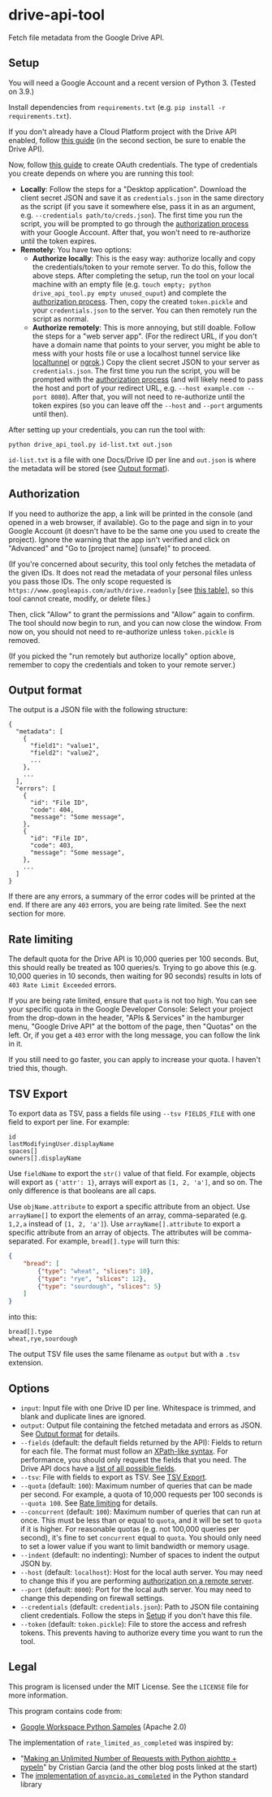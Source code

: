 # drive-api-tool

Fetch file metadata from the Google Drive API.

## Setup

You will need a Google Account and a recent version of Python 3. (Tested on 3.9.)

Install dependencies from `requirements.txt` (e.g. `pip install -r requirements.txt`).

If you don't already have a Cloud Platform project with the Drive API enabled, follow [this guide](https://developers.google.com/workspace/guides/create-project) (in the second section, be sure to enable the Drive API).

Now, follow [this guide](https://developers.google.com/workspace/guides/create-credentials#create_a_oauth_client_id_credential) to create OAuth credentials. The type of credentials you create depends on where you are running this tool:

* **Locally**: Follow the steps for a "Desktop application". Download the client secret JSON and save it as `credentials.json` in the same directory as the script (if you save it somewhere else, pass it in as an argument, e.g. `--credentials path/to/creds.json`). The first time you run the script, you will be prompted to go through the [authorization process](#authorization) with your Google Account. After that, you won't need to re-authorize until the token expires.
* **Remotely**: You have two options:
    * **Authorize locally**: This is the easy way: authorize locally and copy the credentials/token to your remote server. To do this, follow the above steps. After completing the setup, run the tool on your local machine with an empty file (e.g. `touch empty; python drive_api_tool.py empty unused_ouput`) and complete the [authorization process](#authorization). Then, copy the created `token.pickle` and your `credentials.json` to the server. You can then remotely run the script as normal.
    * **Authorize remotely**: This is more annoying, but still doable. Follow the steps for a "web server app". (For the redirect URL, if you don't have a domain name that points to your server, you might be able to mess with your hosts file or use a localhost tunnel service like [localtunnel](https://localtunnel.me/) or [ngrok](https://ngrok.com/).) Copy the client secret JSON to your server as `credentials.json`. The first time you run the script, you will be prompted with the [authorization process](#authorization) (and will likely need to pass the host and port of your redirect URL, e.g. `--host example.com --port 8080`). After that, you will not need to re-authorize until the token expires (so you can leave off the `--host` and `--port` arguments until then).

After setting up your credentials, you can run the tool with:

```
python drive_api_tool.py id-list.txt out.json
```

`id-list.txt` is a file with one Docs/Drive ID per line and `out.json` is where the metadata will be stored (see [Output format](#output-format)).

## Authorization

If you need to authorize the app, a link will be printed in the console (and opened in a web browser, if available). Go to the page and sign in to your Google Account (it doesn't have to be the same one you used to create the project). Ignore the warning that the app isn't verified and click on "Advanced" and "Go to [project name] (unsafe)" to proceed.

(If you're concerned about security, this tool only fetches the metadata of the given IDs. It does not read the metadata of your personal files unless you pass those IDs. The only scope requested is `https://www.googleapis.com/auth/drive.readonly` [see [this table](https://developers.google.com/drive/api/v3/about-auth#OAuth2Scope
)], so this tool cannot create, modify, or delete files.)

Then, click "Allow" to grant the permissions and "Allow" again to confirm. The tool should now begin to run, and you can now close the window. From now on, you should not need to re-authorize unless `token.pickle` is removed.

(If you picked the "run remotely but authorize locally" option above, remember to copy the credentials and token to your remote server.)

## Output format

The output is a JSON file with the following structure:
```
{
  "metadata": [
    {
      "field1": "value1",
      "field2": "value2",
      ...
    },
    ...
  ],
  "errors": [
    {
      "id": "File ID",
      "code": 404,
      "message": "Some message",
    },
    {
      "id": "File ID",
      "code": 403,
      "message": "Some message",
    },
    ...
  ]
}
```

If there are any errors, a summary of the error codes will be printed at the end. If there are any `403` errors, you are being rate limited. See the next section for more.

## Rate limiting

The default quota for the Drive API is 10,000 queries per 100 seconds. But, this should really be treated as 100 queries/s. Trying to go above this (e.g. 10,000 queries in 10 seconds, then waiting for 90 seconds) results in lots of `403 Rate Limit Exceeded` errors.

If you are being rate limited, ensure that `quota` is not too high. You can see your specific quota in the Google Developer Console: Select your project from the drop-down in the header, "APIs & Services" in the hamburger menu, "Google Drive API" at the bottom of the page, then "Quotas" on the left.  Or, if you get a `403` error with the long message, you can follow the link in it.

If you still need to go faster, you can apply to increase your quota. I haven't tried this, though.

## TSV Export

To export data as TSV, pass a fields file using `--tsv FIELDS_FILE` with one field to export per line. For example:

```
id
lastModifyingUser.displayName
spaces[]
owners[].displayName
```

Use `fieldName` to export the `str()` value of that field. For example, objects will export as `{'attr': 1}`, arrays will export as `[1, 2, 'a']`, and so on. The only difference is that booleans are all caps.

Use `objName.attribute` to export a specific attribute from an object. Use `arrayName[]` to export the elements of an array, comma-separated (e.g. `1,2,a` instead of `[1, 2, 'a']`). Use `arrayName[].attribute` to export a specific attribute from an array of objects. The attributes will be comma-separated. For example, `bread[].type` will turn this:

```json
{
    "bread": [
        {"type": "wheat", "slices": 10},
        {"type": "rye", "slices": 12},
        {"type": "sourdough", "slices": 5}
    ]
}
```
into this:
```
bread[].type
wheat,rye,sourdough
```

The output TSV file uses the same filename as `output` but with a `.tsv` extension.

## Options

* `input`: Input file with one Drive ID per line. Whitespace is trimmed, and blank and duplicate lines are ignored.
* `output`: Output file containing the fetched metadata and errors as JSON. See [Output format](#output-format) for details.
* `--fields` (default: the default fields returned by the API): Fields to return for each file. The format must follow an [XPath-like syntax](https://developers.google.com/drive/api/v3/fields-parameter#formatting_rules_for_the_fields_parameter). For performance, you should only request the fields that you need. The Drive API docs have a [list of all possible fields](https://developers.google.com/drive/api/v3/reference/files).
* `--tsv`: File with fields to export as TSV. See [TSV Export](#tsv-export).
* `--quota` (default: `100`): Maximum number of queries that can be made per second. For example, a quota of 10,000 requests per 100 seconds is `--quota 100`. See [Rate limiting](#rate-limiting) for details.
* `--concurrent` (default: `100`): Maximum number of queries that can run at once. This must be less than or equal to `quota`, and it will be set to `quota` if it is higher. For reasonable quotas (e.g. not 100,000 queries per second), it's fine to set `concurrent` equal to `quota`. You should only need to set a lower value if you want to limit bandwidth or memory usage.
* `--indent` (default: no indenting): Number of spaces to indent the output JSON by.
* `--host` (default: `localhost`): Host for the local auth server. You may need to change this if you are performing [authorization on a remote server](#authorize-remotely-on-a-public-server).
* `--port` (default: `8000`): Port for the local auth server. You may need to change this depending on firewall settings.
* `--credentials` (default: `credentials.json`): Path to JSON file containing client credentials. Follow the steps in [Setup](#setup) if you don't have this file.
* `--token` (default: `token.pickle`): File to store the access and refresh tokens. This prevents having to authorize every time you want to run the tool.

## Legal

This program is licensed under the MIT License. See the `LICENSE` file for more information.

This program contains code from:
* [Google Workspace Python Samples](https://github.com/googleworkspace/python-samples) (Apache 2.0)

The implementation of `rate_limited_as_completed` was inspired by:
* "[Making an Unlimited Number of Requests with Python aiohttp + pypeln](https://medium.com/@cgarciae/making-an-infinite-number-of-requests-with-python-aiohttp-pypeln-3a552b97dc95)" by Cristian Garcia (and the other blog posts linked at the start)
* The [implementation of `asyncio.as_completed`](https://github.com/python/cpython/blob/9f004634a2bf50c782e223e2eb386ffa769b901c/Lib/asyncio/tasks.py#L549) in the Python standard library
